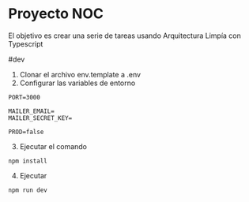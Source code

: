 # Proyecto NOC

El objetivo es crear una serie de tareas usando Arquitectura Limpía con Typescript

#dev

1. Clonar el archivo env.template a .env
2. Configurar las variables de entorno

```
PORT=3000

MAILER_EMAIL=
MAILER_SECRET_KEY=

PROD=false
```

3. Ejecutar el comando

```
npm install
```

4. Ejecutar

```
npm run dev
```
